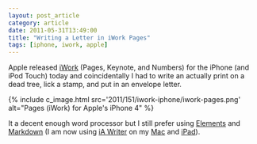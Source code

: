 ```yaml
---
layout: post_article
category: article
date: 2011-05-31T13:49:00
title: "Writing a Letter in iWork Pages"
tags: [iphone, iwork, apple]
---
```


Apple released [iWork](http://www.apple.com/pr/library/2011/05/31iwork.html "Apple iWork Now Available For iPhone & iPod touch Users") (Pages, Keynote, and Numbers) for the iPhone (and iPod Touch) today and coincidentally I had to write an actually print on a dead tree, lick a stamp, and put in an envelope letter.

{% include c_image.html src='2011/151/iwork-iphone/iwork-pages.png' alt="Pages (iWork) for Apple's iPhone 4" %}

It a decent enough word processor but I still prefer using [Elements](http://www.secondgearsoftware.com/elements/ "Elements - Dropbox powered text editor for iPhone, iPad and iPod touch from Second Gear") and [Markdown](http://daringfireball.net/projects/markdown/) (I am now using [iA Writer](http://www.iawriter.com/) on my [Mac](http://www.iawriter.com/mac "iA Writer for Mac OS X") and [iPad](http://www.iawriter.com/ipad "iA Writer for iPad")).
